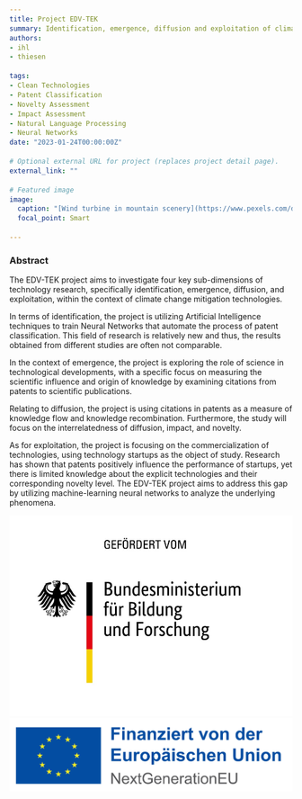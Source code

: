```yaml
---
title: Project EDV-TEK
summary: Identification, emergence, diffusion and exploitation of climate change mitigation technologies.
authors:
- ihl
- thiesen

tags:
- Clean Technologies
- Patent Classification
- Novelty Assessment
- Impact Assessment
- Natural Language Processing
- Neural Networks
date: "2023-01-24T00:00:00Z"

# Optional external URL for project (replaces project detail page).
external_link: ""

# Featured image
image:
  caption: "[Wind turbine in mountain scenery](https://www.pexels.com/de-de/foto/weisse-windmuhle-414837/)"
  focal_point: Smart

---
```


### Abstract

The EDV-TEK project aims to investigate four key sub-dimensions of technology research, specifically identification, emergence, diffusion, and exploitation, within the context of climate change mitigation technologies.

In terms of identification, the project is utilizing Artificial Intelligence techniques to train Neural Networks that automate the process of patent classification. This field of research is relatively new and thus, the results obtained from different studies are often not comparable.

In the context of emergence, the project is exploring the role of science in technological developments, with a specific focus on measuring the scientific influence and origin of knowledge by examining citations from patents to scientific publications.

Relating to diffusion, the project is using citations in patents as a measure of knowledge flow and knowledge recombination. Furthermore, the study will focus on the interrelatedness of diffusion, impact, and novelty.

As for exploitation, the project is focusing on the commercialization of technologies, using technology startups as the object of study. Research has shown that patents positively influence the performance of startups, yet there is limited knowledge about the explicit technologies and their corresponding novelty level. The EDV-TEK project aims to address this gap by utilizing machine-learning neural networks to analyze the underlying phenomena.

![Funded by the Federal Ministry of Education and Research](Foerderhinweis_BMBF.jpg)
![Funded by the European Union](Foerderhinweis_EU_horizontal.jpg)

